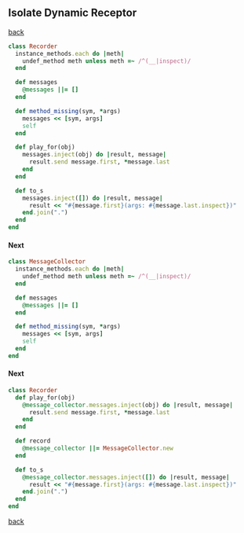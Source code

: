 ## Isolate Dynamic Receptor
[back](https://github.com/manelromero/refactoring/blob/master/README.md)
```ruby
class Recorder
  instance_methods.each do |meth|
    undef_method meth unless meth =~ /^(__|inspect)/
  end

  def messages
    @messages ||= []
  end

  def method_missing(sym, *args)
    messages << [sym, args]
    self
  end

  def play_for(obj)
    messages.inject(obj) do |result, message|
      result.send message.first, *message.last
    end
  end

  def to_s
    messages.inject([]) do |result, message|
      result << "#{message.first}(args: #{message.last.inspect})"
    end.join(".")
  end
end
```
#### Next
```ruby
class MessageCollector
  instance_methods.each do |meth|
    undef_method meth unless meth =~ /^(__|inspect)/
  end

  def messages
    @messages ||= []
  end

  def method_missing(sym, *args)
    messages << [sym, args]
    self
  end
end
```
#### Next
```ruby
class Recorder
  def play_for(obj)
    @message_collector.messages.inject(obj) do |result, message|
      result.send message.first, *message.last
    end
  end

  def record
    @message_collector ||= MessageCollector.new
  end

  def to_s
    @message_collector.messages.inject([]) do |result, message|
      result << "#{message.first}(args: #{message.last.inspect})"
    end.join(".")
  end
end
```
[back](https://github.com/manelromero/refactoring/blob/master/README.md)
